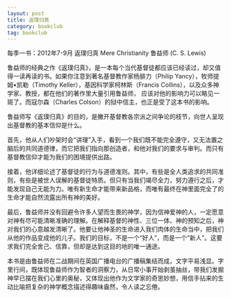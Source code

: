 ```yaml
---
layout: post
title: 返璞归真 
category: bookclub
tag: bookclub
---
```


每季一书：2012年7-9月
返璞归真
Mere Christianity 
鲁益师  (C. S. Lewis)

鲁益师的经典之作《返璞归真》，是一本每个当代基督徒都应该已经读过，却又值得一读再读的书。如果你注意到著名基督教作家杨腓力（Philip Yancy），牧师提姆•凯勒（Timothy Keller），基因科学家柯林斯（Francis Collins），以及众多神学家、教授，都在他们的著作里大量引用鲁益师， 应该对他的影响力可以略见一斑了。而寇尔森（Charles Colson）的狱中信主，也正是受了这本书的影响。 

鲁益师写《返璞归真》的目的，是撇开基督教各宗派之间争论的枝节，向世人呈现出基督教的基本信仰是什么。 

首先，他从人们吵架时会“讲理”入手，看到一个我们既不能完全遵守，又无法置之脑后的共同道德律，而它把我们指向那创造者，和他对我们的要求与审判。而只有基督教信仰才能为我们的困境提供出路。 

接着，他详细论述了基督徒的行为与道德准则。其中，有些是全人类追求的共同准则，有些是被世人误解的基督徒特质。但只有当我们竭尽全力，努力遵行之后，才能发现自己无能为力。唯有新生命才能带来新品格，而唯有最终在神里面完全了的生命才能自然流露出所有神的美好。 

最后，鲁益师并没有回避令许多人望而生畏的神学，因为信神爱神的人，一定愿意对神有尽可能清晰准确的理解。在解释基督的神性、三位一体、神的预知之后，神对我们的心意越发清晰了。他要让他神圣的生命进入我们肉体的生命当中，把我们从他的作品变成他的儿子。我们的目标，不是一个“好人”，而是一个“新人”。这要求我们完全舍己、信靠，但却是达到这目的地的唯一通途。 

本书是由鲁益师在二战期间在英国广播电台的广播稿集结而成，文字平易浅显。字里行间，既体现鲁益师作为智者的洞察力，从日常小事开始剥茧抽丝，带我们发掘神早已摆在我们心里的奥秘，又体现出他作为文学家的奇思妙想，用信手拈来的生动比喻把复杂的神学概念描述得趣味盎然，令人读之忘倦。 
 


